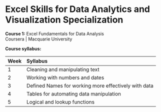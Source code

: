 # Excel Skills for Data Analytics and Visualization Specialization

**Course 1:** Excel Fundamentals for Data Analysis<br>
Coursera | Macquarie University<br>

**Course syllabus:**

Week | Syllabus
:----|:-------
1 | Cleaning and manipulating text
2 | Working with numbers and dates
3 | Defined Names for working more effectively with data
4 | Tables for automating data manipulation
5 | Logical and lookup functions
